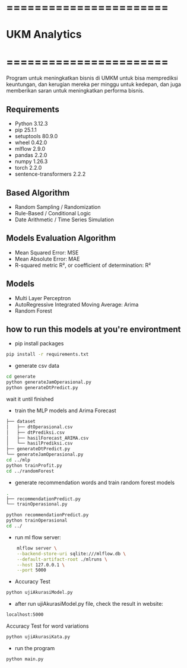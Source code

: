 # =======================
# UKM Analytics
# =======================
Program untuk meningkatkan bisnis di UMKM untuk bisa memprediksi keuntungan, dan kerugian mereka per minggu untuk kedepan, dan juga memberikan saran untuk meningkatkan performa bisnis.

## Requirements
-   Python 3.12.3
-   pip 25.1.1
-   setuptools 80.9.0
-   wheel 0.42.0
-   mlflow 2.9.0
-   pandas 2.2.0
-   numpy 1.26.3
-   torch 2.2.0
-   sentence-transformers 2.2.2

## Based Algorithm
-   Random Sampling / Randomization
-   Rule-Based / Conditional Logic
-   Date Arithmetic / Time Series Simulation

## Models Evaluation Algorithm
-   Mean Squared Error: MSE
-   Mean Absolute Error: MAE
-   R-squared metric R², or coefficient of determination: R²

## Models
-   Multi Layer Perceptron
-   AutoRegressive Integrated Moving Average: Arima
-   Random Forest

## how to run this models at you're environtment
- pip install packages
```bash
pip install -r requirements.txt
```

- generate csv data
```bash
cd generate
python generateJamOperasional.py
python generateDtPredict.py
```
wait it until finished

- train the MLP models and Arima Forecast
```bash
├── dataset
│   ├── dtOperasional.csv
│   ├── dtPrediksi.csv
│   ├── hasilForecast_ARIMA.csv
│   └── hasilPrediksi.csv
├── generateDtPredict.py
└── generateJamOperasional.py
cd ../mlp
python trainProfit.py
cd ../randomForest
```

- generate recommendation words and train random forest models
```bash
.
├── recommendationPredict.py
└── trainOperasional.py

python recommendationPredict.py
python trainOperasional
cd ../
```

- run ml flow server:
```bash
    mlflow server \
    --backend-store-uri sqlite:///mlflow.db \
    --default-artifact-root ./mlruns \
    --host 127.0.0.1 \
    --port 5000
```

- Accuracy Test
```bash
python ujiAkurasiModel.py
```
- after run ujiAkurasiModel.py file, check the result in website:
```bash
localhost:5000
```
Accuracy Test for word variations
```bash
python ujiAkurasiKata.py
```
-   run the program
```bash
python main.py
```